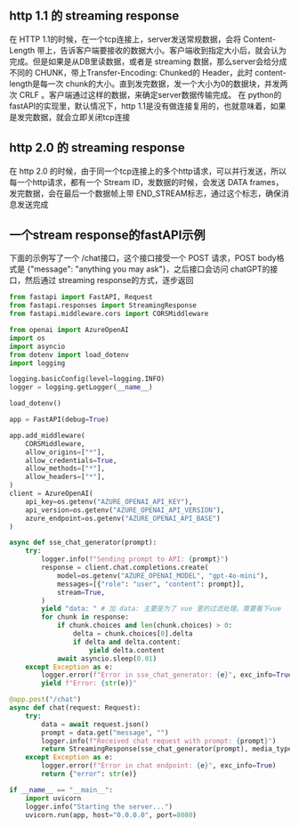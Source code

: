 ## http 1.1 的 streaming response
在 HTTP 1.1的时候，在一个tcp连接上，server发送常规数据，会将 Content-Length 带上，告诉客户端要接收的数据大小。客户端收到指定大小后，就会认为完成。但是如果是从DB里读数据，或者是 streaming 数据，那么server会给分成不同的 CHUNK，带上Transfer-Encoding: Chunked的 Header，此时 content-length是每一次 chunk的大小。直到发完数据，发一个大小为0的数据块，并发两次 CRLF 。客户端通过这样的数据，来确定server数据传输完成。
在 python的 fastAPI的实现里，默认情况下，http 1.1是没有做连接复用的，也就意味着，如果是发完数据，就会立即关闭tcp连接

## http 2.0 的 streaming response
在 http 2.0 的时候，由于同一个tcp连接上的多个http请求，可以并行发送，所以每一个http请求，都有一个 Stream ID，发数据的时候，会发送 DATA frames，发完数据，会在最后一个数据帧上带 END_STREAM标志，通过这个标志，确保消息发送完成


## 一个stream response的fastAPI示例
下面的示例写了一个 /chat接口，这个接口接受一个 POST 请求，POST body格式是 {"message": "anything you may ask"}，之后接口会访问 chatGPT的接口，然后通过 streaming response的方式，逐步返回

```python
from fastapi import FastAPI, Request
from fastapi.responses import StreamingResponse
from fastapi.middleware.cors import CORSMiddleware

from openai import AzureOpenAI
import os
import asyncio
from dotenv import load_dotenv
import logging

logging.basicConfig(level=logging.INFO)
logger = logging.getLogger(__name__)

load_dotenv()

app = FastAPI(debug=True)

app.add_middleware(
    CORSMiddleware,
    allow_origins=["*"],
    allow_credentials=True,
    allow_methods=["*"],
    allow_headers=["*"],
)
client = AzureOpenAI(
    api_key=os.getenv("AZURE_OPENAI_API_KEY"),
    api_version=os.getenv("AZURE_OPENAI_API_VERSION"),
    azure_endpoint=os.getenv("AZURE_OPENAI_API_BASE")
)

async def sse_chat_generator(prompt):
    try:
        logger.info(f"Sending prompt to API: {prompt}")
        response = client.chat.completions.create(
            model=os.getenv("AZURE_OPENAI_MODEL", "gpt-4o-mini"), 
            messages=[{"role": "user", "content": prompt}],
            stream=True,
        )
        yield "data: " # 加 data: 主要是为了 vue 里的过滤处理。需要看下vue
        for chunk in response:
            if chunk.choices and len(chunk.choices) > 0:
                delta = chunk.choices[0].delta
                if delta and delta.content:
                    yield delta.content 
            await asyncio.sleep(0.01)
    except Exception as e:
        logger.error(f"Error in sse_chat_generator: {e}", exc_info=True)
        yield f"Error: {str(e)}"

@app.post("/chat")
async def chat(request: Request):
    try:
        data = await request.json()
        prompt = data.get("message", "")
        logger.info(f"Received chat request with prompt: {prompt}")
        return StreamingResponse(sse_chat_generator(prompt), media_type="text/event-stream")
    except Exception as e:
        logger.error(f"Error in chat endpoint: {e}", exc_info=True)
        return {"error": str(e)}

if __name__ == "__main__":
    import uvicorn
    logger.info("Starting the server...")
    uvicorn.run(app, host="0.0.0.0", port=8080)

```